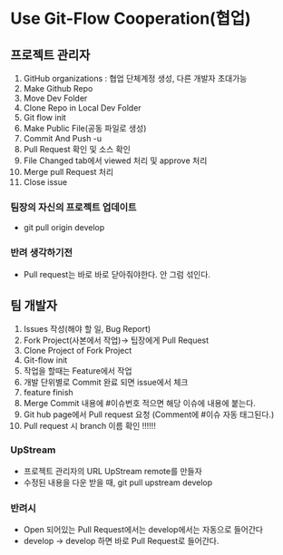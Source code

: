 # Use Git-Flow Cooperation(협업)

## 프로젝트 관리자

1.  GitHub organizations : 협업 단체계정 생성, 다른 개발자 초대가능
1.  Make Github Repo
1.  Move Dev Folder
1.  Clone Repo in Local Dev Folder
1.  Git flow init
1.  Make Public File(공동 파일로 생성)
1.  Commit And Push -u
1.  Pull Request 확인 및 소스 확인
1.  File Changed tab에서 viewed 처리 및 approve 처리
1.  Merge pull Request 처리
1.  Close issue

### 팀장의 자신의 프로젝트 업데이트

- git pull origin develop

### 반려 생각하기전

- Pull request는 바로 바로 닫아줘야한다. 안 그럼 섞인다.

## 팀 개발자

1. Issues 작성(해야 할 일, Bug Report)
1. Fork Project(사본에서 작업)-> 팁장에게 Pull Request
1. Clone Project of Fork Project
1. Git-flow init
1. 작업을 할때는 Feature에서 작업
1. 개발 단위별로 Commit 완료 되면 issue에서 체크
1. feature finish
1. Merge Commit 내용에 #이슈번호 적으면 해당 이슈에 내용에 붙는다.
1. Git hub page에서 Pull request 요청 (Comment에 #이슈 자동 태그된다.)
1. Pull request 시 branch 이름 확인 !!!!!!

### UpStream

- 프로젝트 관리자의 URL UpStream remote를 만들자
- 수정된 내용을 다운 받을 때, git pull upstream develop

### 반려시

- Open 되어있는 Pull Request에서는 develop에서는 자동으로 들어간다
- develop -> develop 하면 바로 Pull Request로 들어간다.

